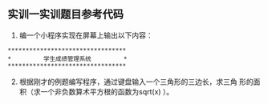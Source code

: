 ## 实训一实训题目参考代码

1. 编一个小程序实现在屏幕上输出以下内容：
```
*********************************
*         学生成绩管理系统         *
*********************************
```





2. 根据刚才的例题编写程序，通过键盘输入一个三角形的三边长，求三角
    形的面积（求一个非负数算术平方根的函数为sqrt(x) ）。


